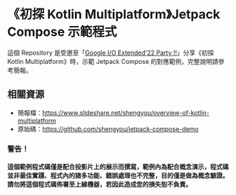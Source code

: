 # 《初探 Kotlin Multiplatform》Jetpack Compose 示範程式

這個 Repository 是受邀至「[Google I/O Extended'22 Party !!](https://gdg.community.dev/events/details/google-gdg-taipei-presents-google-io-extended22-party-2/)」分享《初探 Kotlin Multiplatform》時，示範 Jetpack Compose 的對應範例，完整說明請參考簡報。

## 相關資源

* 簡報檔：https://www.slideshare.net/shengyou/overview-of-kotlin-multiplatform
* 原始碼：https://github.com/shengyou/jetpack-compose-demo

### 警告！

#### 這個範例程式碼僅是配合投影片上的展示而撰寫，範例內為配合概念演示，程式碼並非最佳實踐、程式內的諸多功能、錯誤處理也不完整，目的僅是做為概念驗證。請勿將這個程式碼佈署至上線機器，若因此造成您的損失恕不負責。
